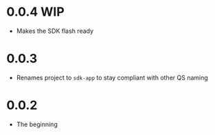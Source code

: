 # 0.0.4 WIP

* Makes the SDK flash ready

# 0.0.3

* Renames project to ``sdk-app`` to stay compliant with other QS naming

# 0.0.2

* The beginning